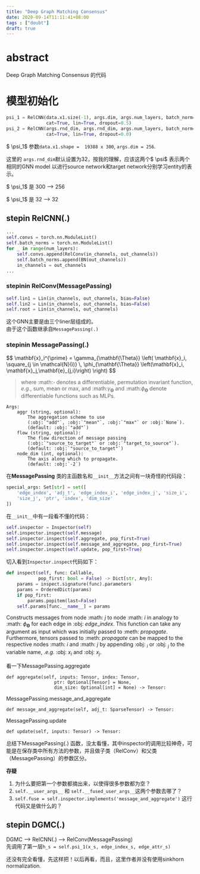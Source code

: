```yaml
---
title: "Deep Graph Matching Consensus"
date: 2020-09-14T11:11:41+08:00
tags : ["doubt"]
draft: true
---
```


# abstract
Deep Graph Matching Consensus 的代码

# 模型初始化

```python
psi_1 = RelCNN(data.x1.size(-1), args.dim, args.num_layers, batch_norm=False,
               cat=True, lin=True, dropout=0.5)
psi_2 = RelCNN(args.rnd_dim, args.rnd_dim, args.num_layers, batch_norm=False,
               cat=True, lin=True, dropout=0.0)
```
$ \psi_1$ 参数`data.x1.shape =  19388 x 300`,  `args.dim = 256`. 

这里的 `args.rnd_dim`默认设置为32，按我的理解，应该这两个$ \psi$ 表示两个相同的GNN model 以进行source network和target network分别学习entity的表示。 

$ \psi_1$ 是 300 --> 256 

$ \psi_1$ 是 32 --> 32

## stepin RelCNN(.)
```python
...
self.convs = torch.nn.ModuleList()
self.batch_norms = torch.nn.ModuleList()
for _ in range(num_layers):
    self.convs.append(RelConv(in_channels, out_channels))
    self.batch_norms.append(BN(out_channels))
    in_channels = out_channels
...
```
### stepinin RelConv(MessagePassing)

```python
self.lin1 = Lin(in_channels, out_channels, bias=False)
self.lin2 = Lin(in_channels, out_channels, bias=False)
self.root = Lin(in_channels, out_channels)
```
这个GNN主要是由三个liner层组成的。  
由于这个函数继承自`MessagePassing(.)`

### stepinin MessagePassing(.)

<div>
$$
\mathbf{x}_i^{\prime} = \gamma_{\mathbf{\Theta}} \left( \mathbf{x}_i,
        \square_{j \in \mathcal{N}(i)} \, \phi_{\mathbf{\Theta}}
        \left(\mathbf{x}_i, \mathbf{x}_j,\mathbf{e}_{j,i}\right) \right)
$$
<div>

> where :math:$\square$ denotes a differentiable, permutation invariant
    function, *e.g.*, sum, mean or max, and :math:$\gamma_{\mathbf{\Theta}}$
    and :math:$\phi_{\mathbf{\Theta}}$ denote differentiable functions such as
    MLPs.

    Args:
        aggr (string, optional): 
            The aggregation scheme to use
            (:obj:`"add"`, :obj:`"mean"`, :obj:`"max"` or :obj:`None`).
            (default: :obj:`"add"`)
        flow (string, optional): 
            The flow direction of message passing
            (:obj:`"source_to_target"` or :obj:`"target_to_source"`).
            (default: :obj:`"source_to_target"`)
        node_dim (int, optional): 
            The axis along which to propagate.
            (default: :obj:`-2`)

在**MessagePassing** 类的主函数名和`__init__`方法之间有一块奇怪的代码段：
```python
special_args: Set[str] = set([
    'edge_index', 'adj_t', 'edge_index_i', 'edge_index_j', 'size_i',
    'size_j', 'ptr', 'index', 'dim_size'
])
```

在`__init__`中有一段看不懂的代码：
```python
self.inspector = Inspector(self)
self.inspector.inspect(self.message)
self.inspector.inspect(self.aggregate, pop_first=True)
self.inspector.inspect(self.message_and_aggregate, pop_first=True)
self.inspector.inspect(self.update, pop_first=True)
```
切入看到`Inspector.inspect`代码如下：
```python
def inspect(self, func: Callable,
            pop_first: bool = False) -> Dict[str, Any]:
    params = inspect.signature(func).parameters
    params = OrderedDict(params)
    if pop_first:
        params.popitem(last=False)
    self.params[func.__name__] = params
```


Constructs messages from node :math: $j$ to node :math: $i$
in analogy to :math: $\phi_{\mathbf{\Theta}}$ for each edge in
:obj: $edge\_index$.
This function can take any argument as input which was initially
passed to :meth: $propagate$.
Furthermore, tensors passed to :meth: $propagate$ can be mapped to the
respective nodes :math: $i$ and :math: $j$ by appending :obj: $_i$ or
:obj: $_j$ to the variable name, *.e.g.* :obj: $x_i$ and :obj: $x_j$.


看一下MessagePassing.aggregate
```
def aggregate(self, inputs: Tensor, index: Tensor,
                  ptr: Optional[Tensor] = None,
                  dim_size: Optional[int] = None) -> Tensor:
```

MessagePassing.message_and_aggregate
```
def message_and_aggregate(self, adj_t: SparseTensor) -> Tensor:
```
MessagePassing.update
```
def update(self, inputs: Tensor) -> Tensor:
```

总结下MessagePassing(.) 函数，没太看懂，其中inspector的调用比较神奇，可能是在保存类中所有方法的参数，并且做子类（RelConv）和父类（MessagePassing）的参数区分。  

**存疑**
1. 为什么要把第一个参数都摘出来，以使得很多参数都为空？
2. `self.__user_args__`  和  `self.__fused_user_args__`这两个参数去哪了？
3. `self.fuse = self.inspector.implements('message_and_aggregate')` 这行代码又是做什么的？

## stepin DGMC(.)
DGMC --> RelCNN(.) --> RelConv(MessagePassing)  
先调用了第一层`h_s = self.psi_1(x_s, edge_index_s, edge_attr_s)`

还没有完全看懂，先这样把！以后再看，而且，这里作者并没有使用sinkhorn normalization.